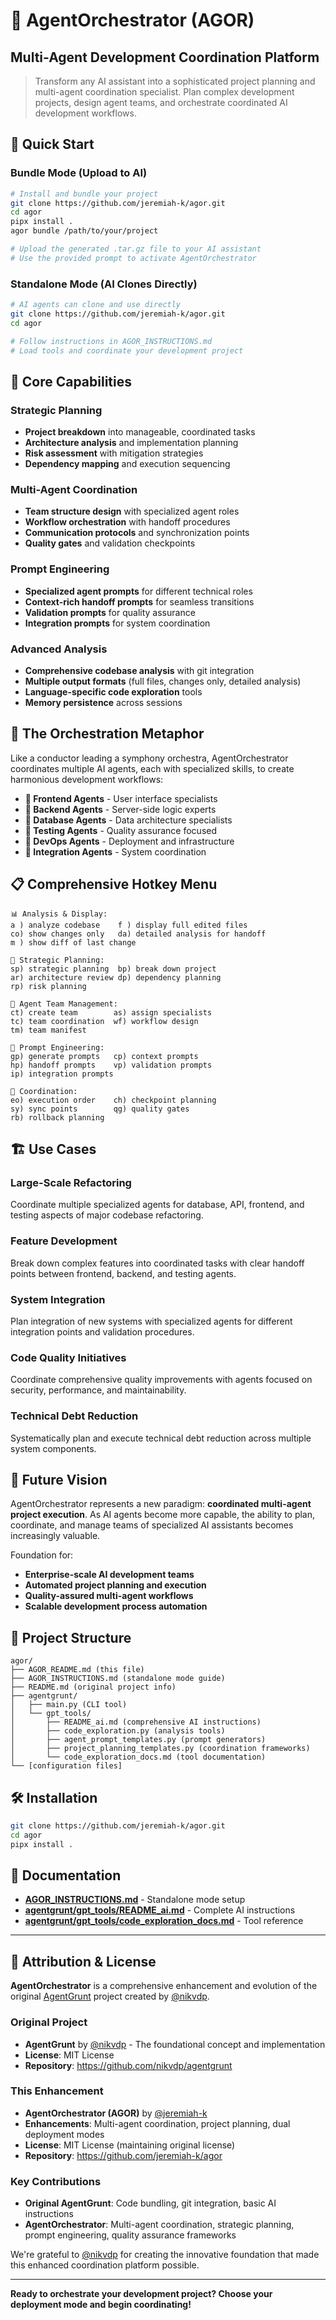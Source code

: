 # 🎼 AgentOrchestrator (AGOR)
## Multi-Agent Development Coordination Platform

> Transform any AI assistant into a sophisticated project planning and multi-agent coordination specialist. Plan complex development projects, design agent teams, and orchestrate coordinated AI development workflows.

## 🚀 Quick Start

### Bundle Mode (Upload to AI)
```bash
# Install and bundle your project
git clone https://github.com/jeremiah-k/agor.git
cd agor
pipx install .
agor bundle /path/to/your/project

# Upload the generated .tar.gz file to your AI assistant
# Use the provided prompt to activate AgentOrchestrator
```

### Standalone Mode (AI Clones Directly)
```bash
# AI agents can clone and use directly
git clone https://github.com/jeremiah-k/agor.git
cd agor

# Follow instructions in AGOR_INSTRUCTIONS.md
# Load tools and coordinate your development project
```

## 🎯 Core Capabilities

### Strategic Planning
- **Project breakdown** into manageable, coordinated tasks
- **Architecture analysis** and implementation planning
- **Risk assessment** with mitigation strategies
- **Dependency mapping** and execution sequencing

### Multi-Agent Coordination
- **Team structure design** with specialized agent roles
- **Workflow orchestration** with handoff procedures
- **Communication protocols** and synchronization points
- **Quality gates** and validation checkpoints

### Prompt Engineering
- **Specialized agent prompts** for different technical roles
- **Context-rich handoff prompts** for seamless transitions
- **Validation prompts** for quality assurance
- **Integration prompts** for system coordination

### Advanced Analysis
- **Comprehensive codebase analysis** with git integration
- **Multiple output formats** (full files, changes only, detailed analysis)
- **Language-specific code exploration** tools
- **Memory persistence** across sessions

## 🎼 The Orchestration Metaphor

Like a conductor leading a symphony orchestra, AgentOrchestrator coordinates multiple AI agents, each with specialized skills, to create harmonious development workflows:

- **🎻 Frontend Agents** - User interface specialists
- **🎺 Backend Agents** - Server-side logic experts
- **🥁 Database Agents** - Data architecture specialists
- **🎹 Testing Agents** - Quality assurance focused
- **🎸 DevOps Agents** - Deployment and infrastructure
- **🎤 Integration Agents** - System coordination

## 📋 Comprehensive Hotkey Menu

```
📊 Analysis & Display:
a ) analyze codebase    f ) display full edited files
co) show changes only   da) detailed analysis for handoff
m ) show diff of last change

🎯 Strategic Planning:
sp) strategic planning  bp) break down project
ar) architecture review dp) dependency planning
rp) risk planning

👥 Agent Team Management:
ct) create team        as) assign specialists
tc) team coordination  wf) workflow design
tm) team manifest

📝 Prompt Engineering:
gp) generate prompts   cp) context prompts
hp) handoff prompts    vp) validation prompts
ip) integration prompts

🔄 Coordination:
eo) execution order    ch) checkpoint planning
sy) sync points        qg) quality gates
rb) rollback planning
```

## 🏗️ Use Cases

### Large-Scale Refactoring
Coordinate multiple specialized agents for database, API, frontend, and testing aspects of major codebase refactoring.

### Feature Development
Break down complex features into coordinated tasks with clear handoff points between frontend, backend, and testing agents.

### System Integration
Plan integration of new systems with specialized agents for different integration points and validation procedures.

### Code Quality Initiatives
Coordinate comprehensive quality improvements with agents focused on security, performance, and maintainability.

### Technical Debt Reduction
Systematically plan and execute technical debt reduction across multiple system components.

## 🔮 Future Vision

AgentOrchestrator represents a new paradigm: **coordinated multi-agent project execution**. As AI agents become more capable, the ability to plan, coordinate, and manage teams of specialized AI assistants becomes increasingly valuable.

Foundation for:
- **Enterprise-scale AI development teams**
- **Automated project planning and execution**
- **Quality-assured multi-agent workflows**
- **Scalable development process automation**

## 📁 Project Structure

```
agor/
├── AGOR_README.md (this file)
├── AGOR_INSTRUCTIONS.md (standalone mode guide)
├── README.md (original project info)
├── agentgrunt/
│   ├── main.py (CLI tool)
│   └── gpt_tools/
│       ├── README_ai.md (comprehensive AI instructions)
│       ├── code_exploration.py (analysis tools)
│       ├── agent_prompt_templates.py (prompt generators)
│       ├── project_planning_templates.py (coordination frameworks)
│       └── code_exploration_docs.md (tool documentation)
└── [configuration files]
```

## 🛠️ Installation

```bash
git clone https://github.com/jeremiah-k/agor.git
cd agor
pipx install .
```

## 📖 Documentation

- **[AGOR_INSTRUCTIONS.md](AGOR_INSTRUCTIONS.md)** - Standalone mode setup
- **[agentgrunt/gpt_tools/README_ai.md](agentgrunt/gpt_tools/README_ai.md)** - Complete AI instructions
- **[agentgrunt/gpt_tools/code_exploration_docs.md](agentgrunt/gpt_tools/code_exploration_docs.md)** - Tool reference

---

## 🙏 Attribution & License

**AgentOrchestrator** is a comprehensive enhancement and evolution of the original [AgentGrunt](https://github.com/nikvdp/agentgrunt) project created by [@nikvdp](https://github.com/nikvdp).

### Original Project
- **AgentGrunt** by [@nikvdp](https://github.com/nikvdp) - The foundational concept and implementation
- **License**: MIT License
- **Repository**: https://github.com/nikvdp/agentgrunt

### This Enhancement
- **AgentOrchestrator (AGOR)** by [@jeremiah-k](https://github.com/jeremiah-k)
- **Enhancements**: Multi-agent coordination, project planning, dual deployment modes
- **License**: MIT License (maintaining original license)
- **Repository**: https://github.com/jeremiah-k/agor

### Key Contributions
- **Original AgentGrunt**: Code bundling, git integration, basic AI instructions
- **AgentOrchestrator**: Multi-agent coordination, strategic planning, prompt engineering, quality assurance frameworks

We're grateful to [@nikvdp](https://github.com/nikvdp) for creating the innovative foundation that made this enhanced coordination platform possible.

---

**Ready to orchestrate your development project? Choose your deployment mode and begin coordinating!**
